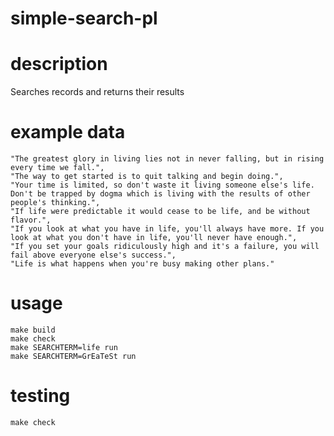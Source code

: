 # simple-search-pl

# description

Searches records and returns their results

# example data

```
"The greatest glory in living lies not in never falling, but in rising every time we fall.",
"The way to get started is to quit talking and begin doing.",
"Your time is limited, so don't waste it living someone else's life. Don't be trapped by dogma which is living with the results of other people's thinking.",
"If life were predictable it would cease to be life, and be without flavor.",
"If you look at what you have in life, you'll always have more. If you look at what you don't have in life, you'll never have enough.",
"If you set your goals ridiculously high and it's a failure, you will fail above everyone else's success.",
"Life is what happens when you're busy making other plans."
```

# usage

```
make build
make check
make SEARCHTERM=life run
make SEARCHTERM=GrEaTeSt run
```

# testing
`make check`
